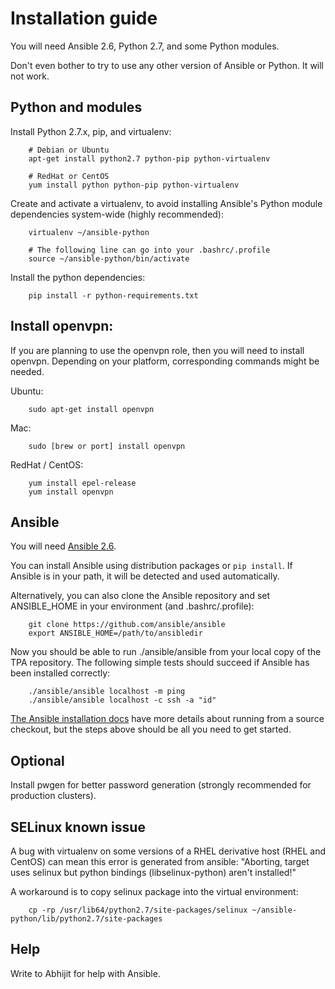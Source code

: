 Installation guide
==================

You will need Ansible 2.6, Python 2.7, and some Python modules.

Don't even bother to try to use any other version of Ansible or Python.
It will not work.

Python and modules
------------------

Install Python 2.7.x, pip, and virtualenv:

```
    # Debian or Ubuntu
    apt-get install python2.7 python-pip python-virtualenv

    # RedHat or CentOS
    yum install python python-pip python-virtualenv
```

Create and activate a virtualenv, to avoid installing Ansible's Python
module dependencies system-wide (highly recommended):

```
    virtualenv ~/ansible-python

    # The following line can go into your .bashrc/.profile
    source ~/ansible-python/bin/activate
```

Install the python dependencies:

```
    pip install -r python-requirements.txt
```

Install openvpn:
----------------

If you are planning to use the openvpn role, then you will need to install openvpn. Depending on your platform, corresponding commands might be needed.

Ubuntu:
```
    sudo apt-get install openvpn
```

Mac:
```
    sudo [brew or port] install openvpn
```

RedHat / CentOS:
```
    yum install epel-release
    yum install openvpn
```

Ansible
-------

You will need [Ansible 2.6](https://github.com/ansible/ansible).

You can install Ansible using distribution packages or ``pip install``.
If Ansible is in your path, it will be detected and used automatically.

Alternatively, you can also clone the Ansible repository and set
ANSIBLE_HOME in your environment (and .bashrc/.profile):

```
    git clone https://github.com/ansible/ansible
    export ANSIBLE_HOME=/path/to/ansibledir
```

Now you should be able to run ./ansible/ansible from your local copy of
the TPA repository. The following simple tests should succeed if Ansible
has been installed correctly:

```
    ./ansible/ansible localhost -m ping
    ./ansible/ansible localhost -c ssh -a "id"
```

[The Ansible installation docs](http://docs.ansible.com/ansible/intro_installation.html)
have more details about running from a source checkout, but the steps
above should be all you need to get started.

Optional
--------

Install pwgen for better password generation (strongly recommended for
production clusters).

SELinux known issue
-------------------

A bug with virtualenv on some versions of a RHEL derivative host (RHEL and CentOS) can mean
this error is generated from ansible:
"Aborting, target uses selinux but python bindings (libselinux-python) aren't installed!"

A workaround is to copy selinux package into the virtual environment: 

```
    cp -rp /usr/lib64/python2.7/site-packages/selinux ~/ansible-python/lib/python2.7/site-packages
```

Help
----
Write to Abhijit for help with Ansible.
